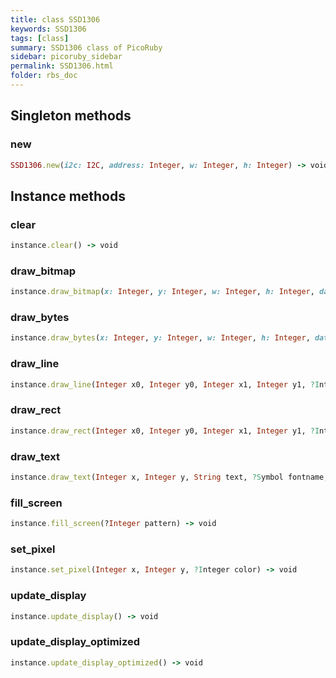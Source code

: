 ```yaml
---
title: class SSD1306
keywords: SSD1306
tags: [class]
summary: SSD1306 class of PicoRuby
sidebar: picoruby_sidebar
permalink: SSD1306.html
folder: rbs_doc
---
```

## Singleton methods
### new

```ruby
SSD1306.new(i2c: I2C, address: Integer, w: Integer, h: Integer) -> void
```
## Instance methods
### clear

```ruby
instance.clear() -> void
```
### draw_bitmap

```ruby
instance.draw_bitmap(x: Integer, y: Integer, w: Integer, h: Integer, data: Array[Integer]) -> void
```
### draw_bytes

```ruby
instance.draw_bytes(x: Integer, y: Integer, w: Integer, h: Integer, data: String) -> void
```
### draw_line

```ruby
instance.draw_line(Integer x0, Integer y0, Integer x1, Integer y1, ?Integer color) -> void
```
### draw_rect

```ruby
instance.draw_rect(Integer x0, Integer y0, Integer x1, Integer y1, ?Integer color, ?bool fill) -> void
```
### draw_text

```ruby
instance.draw_text(Integer x, Integer y, String text, ?Symbol fontname, ?Integer scale) -> void
```
### fill_screen

```ruby
instance.fill_screen(?Integer pattern) -> void
```
### set_pixel

```ruby
instance.set_pixel(Integer x, Integer y, ?Integer color) -> void
```
### update_display

```ruby
instance.update_display() -> void
```
### update_display_optimized

```ruby
instance.update_display_optimized() -> void
```
